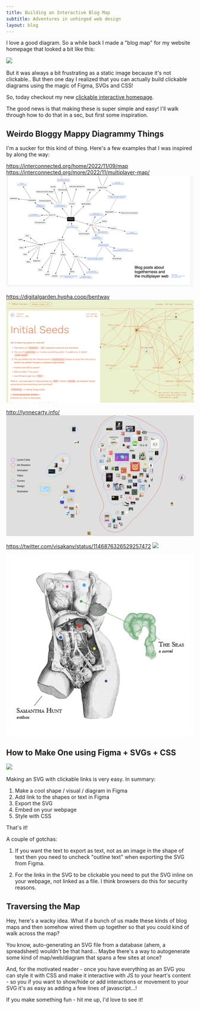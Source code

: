 ```yaml
---
title: Building an Interactive Blog Map
subtitle: Adventures in unhinged web design
layout: blog
---
```


I love a good diagram. So a while back I made a "blog map" for my website homepage that looked a bit like this:

![](https://tomcritchlow.com/images/homepage-jan-22.png)

But it was always a bit frustrating as a static image because it's not clickable.. But then one day I realized that you can actually build clickable diagrams using the magic of Figma, SVGs and CSS!

So, today checkout my new [clickable interactive homepage](https://tomcritchlow.com/).

The good news is that making these is super simple and easy! I'll walk through how to do that in a sec, but first some inspiration.

## Weirdo Bloggy Mappy Diagrammy Things

I'm a sucker for this kind of thing. Here's a few examples that I was inspired by along the way:

https://interconnected.org/home/2022/11/09/map
https://interconnected.org/more/2022/11/multiplayer-map/
![](/images/matt-webb.png)

https://digitalgarden.hypha.coop/bentway
![](/images/hypha-coop.png)

http://lynnecarty.info/
![](/images/lynne-carty.png)


https://twitter.com/visakanv/status/1146876326529257472
![](/images/visa.png)

![](/images/samantha-hunt.png)


## How to Make One using Figma + SVGs + CSS

![](/images/blog-map-how-to.png)

Making an SVG with clickable links is very easy. In summary:

1. Make a cool shape / visual / diagram in Figma
2. Add link to the shapes or text in Figma
3. Export the SVG
4. Embed on your webpage
5. Style with CSS

That's it!

A couple of gotchas:

1) If you want the text to export as text, not as an image in the shape of text then you need to uncheck "outline text" when exporting the SVG from Figma.

2) For the links in the SVG to be clickable you need to put the SVG inline on your webpage, not linked as a file. I think browsers do this for security reasons.

## Traversing the Map

Hey, here's a wacky idea. What if a bunch of us made these kinds of blog maps and then somehow wired them up together so that you could kind of walk across the map?

You know, auto-generating an SVG file from a database (ahem, a spreadsheet) wouldn't be that hard... Maybe there's a way to autogenerate some kind of map/web/diagram that spans a few sites at once?

And, for the motivated reader - once you have everything as an SVG you can style it with CSS and make it interactive with JS to your heart's content - so you if you want to show/hide or add interactions or movement to your SVG it's as easy as adding a few lines of javascript...!

If you make something fun - hit me up, I'd love to see it!
